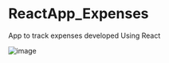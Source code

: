 # ReactApp_Expenses
App to track expenses developed Using React

![image](https://user-images.githubusercontent.com/53394136/213780300-65af44c9-5579-4bb4-9d0e-5bfe77e4794e.png)
